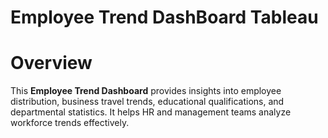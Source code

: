 # Employee Trend DashBoard Tableau
# Overview 
This **Employee Trend Dashboard** provides insights into employee distribution, business travel trends, educational qualifications, and departmental statistics. It helps HR and management teams analyze workforce trends effectively.
